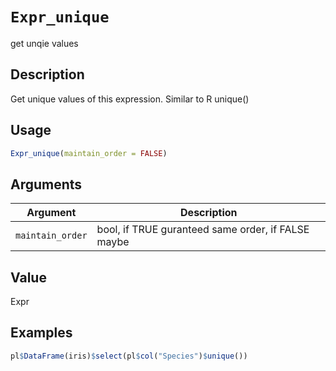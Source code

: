 # `Expr_unique`

get unqie values


## Description

Get unique values of this expression.
 Similar to R unique()


## Usage

```r
Expr_unique(maintain_order = FALSE)
```


## Arguments

Argument      |Description
------------- |----------------
`maintain_order`     |     bool, if TRUE guranteed same order, if FALSE maybe


## Value

Expr


## Examples

```r
pl$DataFrame(iris)$select(pl$col("Species")$unique())
```


